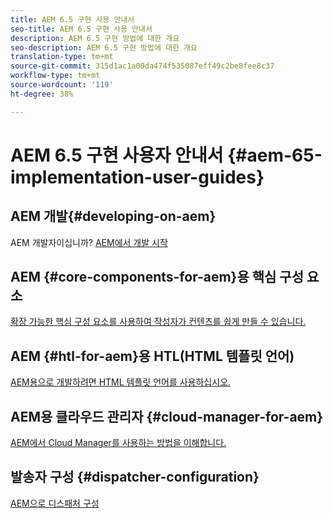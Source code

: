 ```yaml
---
title: AEM 6.5 구현 사용 안내서
seo-title: AEM 6.5 구현 사용 안내서
description: AEM 6.5 구현 방법에 대한 개요
seo-description: AEM 6.5 구현 방법에 대한 개요
translation-type: tm+mt
source-git-commit: 315d1ac1a00da474f535087eff49c2be8fee8c37
workflow-type: tm+mt
source-wordcount: '119'
ht-degree: 38%

---
```



# AEM 6.5 구현 사용자 안내서 {#aem-65-implementation-user-guides}

## AEM 개발{#developing-on-aem}

AEM 개발자이십니까? [AEM에서 개발 시작](/help/sites-developing/home.md)

## AEM {#core-components-for-aem}용 핵심 구성 요소

[확장 가능한 핵심 구성 요소를 사용하여 작성자가 컨텐츠를 쉽게 만들 수 있습니다.](https://docs.adobe.com/content/help/ko-KR/experience-manager-core-components/using/introduction.html)

## AEM {#htl-for-aem}용 HTL(HTML 템플릿 언어)

[AEM용으로 개발하려면 HTML 템플릿 언어를 사용하십시오.](https://docs.adobe.com/content/help/ko-KR/experience-manager-htl/using/overview.html)

## AEM용 클라우드 관리자 {#cloud-manager-for-aem}

[AEM에서 Cloud Manager를 사용하는 방법을 이해합니다.](https://docs.adobe.com/content/help/ko-KR/experience-manager-cloud-manager/using/introduction-to-cloud-manager.html)

## 발송자 구성 {#dispatcher-configuration}

[AEM으로 디스패처 구성](https://docs.adobe.com/content/help/ko-KR/experience-manager-dispatcher/using/dispatcher.html)
